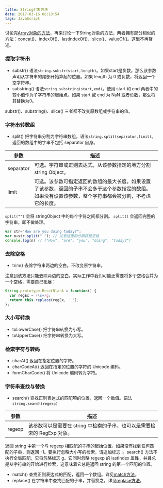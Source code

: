 ```yaml
---
title: String对象方法
date: 2017-03-16 08:10:54
tags: JavaScript
---
```

讨论完[Array对象的方法](https://hangermeng.top/2017/03/14/Array%E5%AF%B9%E8%B1%A1%E6%96%B9%E6%B3%95/)，再来讨论一下String对象的方法，两者拥有部分相似的方法：concat()、indexOf()、lastIndexOf()、slice()、valueOf()。这里不再赘述。

### 提取字符串
* substr()  语法`string.substr(start,length)`。如果start是负数，那么该参数声明从字符串的尾部开始算起的位置。如果 length 为 0 或负数，将返回一个空字符串。
* substring()  语法`string.substring(start,end)`。使用 start 和 end 两者中的较小值作为子字符串的起始点。如果 start 或 end 为 NaN 或者负数，那么将其替换为0。

substr()、substring()、slice() 三者都不改变原数组或字符串的值。

<!-- more -->
### 字符串转数组
* split() 把字符串分割为字符串数组。语法`string.split(separator,limit)`。返回的数组中的字串不包括 separator 自身。

参数 | 描述
---- | ----
separator | 可选。字符串或正则表达式，从该参数指定的地方分割 string Object。
limit | 可选。该参数可指定返回的数组的最大长度。如果设置了该参数，返回的子串不会多于这个参数指定的数组。如果没有设置该参数，整个字符串都会被分割，不考虑它的长度。

`split("")` 会将 stringObject 中的每个字符之间都分割。
`split()` 会返回完整的字符串，即不做处理。
```js
var str="How are you doing today?";
var n=str.split(" "); // 注意这里的分隔符是空格
console.log(n) // ["How", "are", "you", "doing", "today?"]
```

### 去除空格
* trim() 去除字符串两边的空白，不改变原字符串。

注意到该方法只能去除两边的空白，实际工作中我们可能还需要将多个空格合并为一个空格，需要自己拓展：
```js
String.prototype.ResetBlank = function() { 
  var regEx = /\s+/g; 
  return this.replace(regEx, ' '); 
}; 
```

### 大小写转换
* toLowerCase() 把字符串转换为小写。
* toUpperCase() 把字符串转换为大写。

### 检索字符与转码
* charAt() 返回在指定位置的字符。
* charCodeAt() 返回在指定的位置的字符的 Unicode 编码。
* formCharCode() 将 Unicode 编码转为字符。

### 字符串查找与替换
* search() 查找正则表达式的匹配项的位置，返回一个数值。语法 `string.search(regexp)`

参数 | 描述
---- | ----
regexp | 该参数可以是需要在 string 中检索的子串，也可以是需要检索的 RegExp 对象。

返回 string 中第一个与 regexp 相匹配的子串的起始位置。如果没有找到任何匹配的子串，则返回 -1。要执行忽略大小写的检索，请追加标志 i。search() 方法不执行全局匹配，它将忽略标志 g。它同时忽略 regexp 的 lastIndex 属性，并且总是从字符串的开始进行检索，这意味着它总是返回 string 的第一个匹配的位置。

* match() 查找正则表达式的匹配，返回一个数组。详见[match方法](https://hangermeng.top/2018/05/10/match%E6%96%B9%E6%B3%95/)。
* replace() 在字符串中查找匹配的子串，并替换之。详见[replace方法](https://hangermeng.top/2017/03/17/replace%E6%96%B9%E6%B3%95/)。






